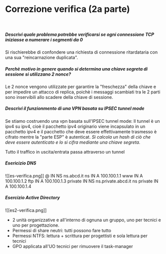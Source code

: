 # Correzione verifica (2a parte)
<br>

##### Descrivi quale problema potrebbe verificarsi se ogni connessione TCP iniziasse a numerare i segmenti da 0
Si rischierebbe di confondere una richiesta di connessione ritardataria con una sua "reincarnazione duplicata".
<br>

##### Perchè motivo in genere quando si determina una chiave segreta di sessione si utilizzano 2 nonce?
Le 2 nonce vengono utilizzate per garantire la "freschezza" della chiave e per impedire un attacco di replica, poichè i messaggi scambiati tra le 2 parti sono inservibili allo scadere della chiave di sessione.
<br>

##### Descrivi il funzionmento di una VPN basata su IPSEC tunnel mode
Se stiamo costruendo una vpn basata sull'IPSEC tunnel mode:
Il tunnel è un ipv4 su ipv4, cioè il pacchetto ipv4 originario viene incapsulato in un pacchetto ipv4 e il pacchetto che deve essere effettivamente trasmesso è cifrato mentre la "parte ESP" è autenticat. *Si calcola un hash di ciò che deve essere autenticato e lo si cifra mediante una chiave segreta.*

Tutto il traffico in uscita/entrata passa attraverso un tunnel
<br>

##### Esericizio DNS
![[es-verifica.png]]
@ IN NS ns.abcd.it
ns IN A 100.100.1.1
www IN A 100.100.1.2
ftp IN A 100.100.1.3
private IN NS ns.private.abcd.it
ns private IN A 100.100.1.4
<br>

##### Esercizio Active Directory
![[es2-verifica.png]]
- 2 unità organizzative e all'interno di ognuna un gruppo, uno per tecnici e uno per progettazione.
- Permessi di share neutri: tutti possono fare tutto
- Permessi NTFS: lettura + scrittura per progettisti e sola lettura per tecnici
- GPO applicata all'UO tecnici per rimuovere il task-manager

